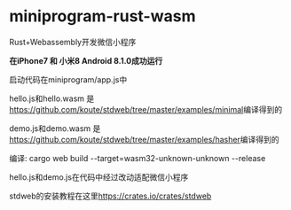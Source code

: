 # miniprogram-rust-wasm

Rust+Webassembly开发微信小程序

<b>在iPhone7 和 小米8 Android 8.1.0成功运行</b>

启动代码在miniprogram/app.js中

hello.js和hello.wasm 是 <a href="https://github.com/koute/stdweb/tree/master/examples/minimal">https://github.com/koute/stdweb/tree/master/examples/minimal</a>编译得到的

demo.js和demo.wasm 是 <a href="https://github.com/koute/stdweb/tree/master/examples/hasher">https://github.com/koute/stdweb/tree/master/examples/hasher</a>编译得到的

编译: cargo web build --target=wasm32-unknown-unknown --release

hello.js和demo.js在代码中经过改动适配微信小程序

stdweb的安装教程在这里<a href="https://crates.io/crates/stdweb">https://crates.io/crates/stdweb</a>